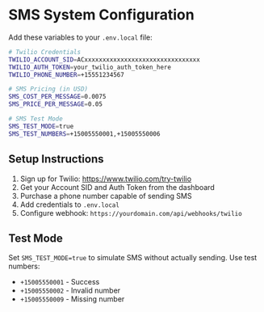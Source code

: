 # SMS System Configuration

Add these variables to your `.env.local` file:

```bash
# Twilio Credentials
TWILIO_ACCOUNT_SID=ACxxxxxxxxxxxxxxxxxxxxxxxxxxxxxxxx
TWILIO_AUTH_TOKEN=your_twilio_auth_token_here
TWILIO_PHONE_NUMBER=+15551234567

# SMS Pricing (in USD)
SMS_COST_PER_MESSAGE=0.0075
SMS_PRICE_PER_MESSAGE=0.05

# SMS Test Mode
SMS_TEST_MODE=true
SMS_TEST_NUMBERS=+15005550001,+15005550006
```

## Setup Instructions

1. Sign up for Twilio: https://www.twilio.com/try-twilio
2. Get your Account SID and Auth Token from the dashboard
3. Purchase a phone number capable of sending SMS
4. Add credentials to `.env.local`
5. Configure webhook: `https://yourdomain.com/api/webhooks/twilio`

## Test Mode

Set `SMS_TEST_MODE=true` to simulate SMS without actually sending. Use test numbers:
- `+15005550001` - Success
- `+15005550002` - Invalid number
- `+15005550009` - Missing number

